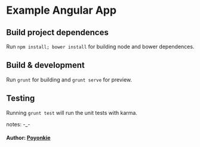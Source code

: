 # Example Angular App

## Build project dependences

Run `npm install; bower install` for building node and bower dependences.

## Build & development

Run `grunt` for building and `grunt serve` for preview.

## Testing

Running `grunt test` will run the unit tests with karma.


notes:
	-_-

#### Author: [Poyonkie](http://poyolab.com)